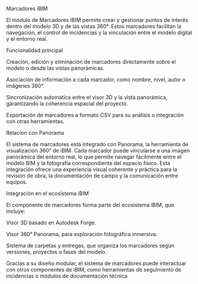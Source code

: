 Marcadores iBIM

El módulo de Marcadores iBIM permite crear y gestionar puntos de interés dentro del modelo 3D y de las vistas 360°.
Estos marcadores facilitan la navegación, el control de incidencias y la vinculación entre el modelo digital y el entorno real.

Funcionalidad principal

Creación, edición y eliminación de marcadores directamente sobre el modelo o desde las vistas panorámicas.

Asociación de información a cada marcador, como nombre, nivel, autor o imágenes 360°.

Sincronización automática entre el visor 3D y la vista panorámica, garantizando la coherencia espacial del proyecto.

Exportación de marcadores a formato CSV para su análisis o integración con otras herramientas.

Relación con Panorama

El sistema de marcadores está integrado con Panorama, la herramienta de visualización 360° de iBIM.
Cada marcador puede vincularse a una imagen panorámica del entorno real, lo que permite navegar fácilmente entre el modelo BIM y la fotografía correspondiente del espacio físico.
Esta integración ofrece una experiencia visual coherente y práctica para la revisión de obra, la documentación de campo y la comunicación entre equipos.

Integración en el ecosistema iBIM

El componente de marcadores forma parte del ecosistema iBIM, que incluye:

Visor 3D basado en Autodesk Forge.

Visor 360° Panorama, para exploración fotográfica inmersiva.

Sistema de carpetas y entregas, que organiza los marcadores según versiones, proyectos o fases del modelo.

Gracias a su diseño modular, el sistema de marcadores puede interactuar con otros componentes de iBIM, como herramientas de seguimiento de incidencias o módulos de documentación técnica